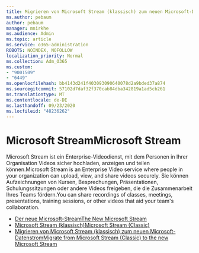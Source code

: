 ```yaml
---
title: Migrieren von Microsoft Stream (klassisch) zum neuen Microsoft-Datenstrom
ms.author: pebaum
author: pebaum
manager: mnirkhe
ms.audience: Admin
ms.topic: article
ms.service: o365-administration
ROBOTS: NOINDEX, NOFOLLOW
localization_priority: Normal
ms.collection: Adm_O365
ms.custom:
- "9001509"
- "6449"
ms.openlocfilehash: bb4143d241f403093090640078d2a9bded37a874
ms.sourcegitcommit: 57102d7daf32f370cab84dba342819a1ad5cb261
ms.translationtype: MT
ms.contentlocale: de-DE
ms.lasthandoff: 09/23/2020
ms.locfileid: "48236262"
---
```

# <a name="microsoft-stream"></a><span data-ttu-id="87c2e-102">Microsoft Stream</span><span class="sxs-lookup"><span data-stu-id="87c2e-102">Microsoft Stream</span></span>

<span data-ttu-id="87c2e-103">Microsoft Stream ist ein Enterprise-Videodienst, mit dem Personen in Ihrer Organisation Videos sicher hochladen, anzeigen und teilen können.</span><span class="sxs-lookup"><span data-stu-id="87c2e-103">Microsoft Stream is an Enterprise Video service where people in your organization can upload, view, and share videos securely.</span></span> <span data-ttu-id="87c2e-104">Sie können Aufzeichnungen von Kursen, Besprechungen, Präsentationen, Schulungssitzungen oder andere Videos freigeben, die die Zusammenarbeit Ihres Teams fördern.</span><span class="sxs-lookup"><span data-stu-id="87c2e-104">You can share recordings of classes, meetings, presentations, training sessions, or other videos that aid your team's collaboration.</span></span>  

- [<span data-ttu-id="87c2e-105">Der neue Microsoft-Stream</span><span class="sxs-lookup"><span data-stu-id="87c2e-105">The New Microsoft Stream</span></span>](https://docs.microsoft.com/stream/new-stream)
- [<span data-ttu-id="87c2e-106">Microsoft Stream (klassisch)</span><span class="sxs-lookup"><span data-stu-id="87c2e-106">Microsoft Stream (Classic)</span></span>](https://docs.microsoft.com/stream/overview)
- [<span data-ttu-id="87c2e-107">Migrieren von Microsoft Stream (klassisch) zum neuen Microsoft-Datenstrom</span><span class="sxs-lookup"><span data-stu-id="87c2e-107">Migrate from Microsoft Stream (Classic) to the new Microsoft Stream</span></span>](https://docs.microsoft.com/stream/classic-migration)